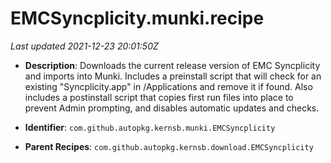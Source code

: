 # EMCSyncplicity.munki.recipe

_Last updated 2021-12-23 20:01:50Z_

- **Description**: Downloads the current release version of EMC Syncplicity and imports into Munki. Includes a preinstall script that will check for an existing "Syncplicity.app" in /Applications and remove it if found. Also includes a postinstall script that copies first run files into place to prevent Admin prompting, and disables automatic updates and checks.

- **Identifier**: `com.github.autopkg.kernsb.munki.EMCSyncplicity`

- **Parent Recipes**: `com.github.autopkg.kernsb.download.EMCSyncplicity`
